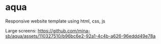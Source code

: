 # aqua
Responsive website template using html, css, js

Large screens: 
https://github.com/mina-sb/aqua/assets/110327510/b96bc6e2-92a1-4c4b-a626-96eddd49e78a



